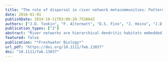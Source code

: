 ```yaml
---
title: "The role of dispersal in river network metacommunities: Patterns, processes, and pathways"
date: 2018-01-01
publishDate: 2019-10-11T03:00:20.753864Z
authors: ["J.D. Tonkin", "F. Altermatt", "D.S. Finn", "J. Heino", "J.D. Olden", "S.U. Pauls", "D.A. Lytle"]
publication_types: ["2"]
abstract: "River networks are hierarchical dendritic habitats embedded within the terrestrial landscape, with varying connectivity between sites depending on their positions along the network. This physical organisation influences the dispersal of organisms, which ultimately affects metacommunity dynamics and biodiversity patterns. We provide a conceptual synthesis of the role of river networks in structuring metacommunities in relation to dispersal processes in riverine ecosystems. We explore where the river network best explains observed metacommunity structure compared to other measurements of physical connectivity. We mostly focus on invertebrates, but also consider other taxonomic groups, including microbes, fishes, plants, and amphibians. Synthesising studies that compared multiple spatial distance metrics, we found that the importance of the river network itself in explaining metacommunity patterns depended on a variety of factors, including dispersal mode (aquatic versus aerial versus terrestrial) and landscape type (arid versus mesic), as well as location-specific factors, such as network connectivity, land use, topographic heterogeneity, and biotic interactions. The river network appears to be less important for strong aerial dispersers and insects in arid systems than for other groups and biomes, but there is considerable variability. Borrowing from other literature, particularly landscape genetics, we developed a conceptual model that predicts that the explanatory power of the river network peaks in mesic systems for obligate aquatic dispersers. We propose directions of future avenues of research, including the use of manipulative field and laboratory experiments that test metacommunity theory in river networks. While field and laboratory experiments have their own benefits and drawbacks (e.g. reality, control, cost), both are powerful approaches for understanding the mechanisms structuring metacommunities, by teasing apart dispersal and niche-related factors. Finally, improving our knowledge of dispersal in river networks will benefit from expanding the breadth of cost-distance modelling to better infer dispersal from observational data; an improved understanding of life-history strategies rather than relying on independent traits; exploring individual-level variation in dispersal through detailed genetic studies; detailed studies on fine-scale environmental (e.g. daily hydrology) and organismal spatiotemporal variability; and synthesising comparative, experimental, and theoretical work. Expanding in these areas will help to push the current state of the science from a largely pattern-detection mode into a new phase of more mechanistically driven research."
featured: false
publication: "*Freshwater Biology*"
url_pdf: "https://doi.org/10.1111/fwb.13037"
doi: "10.1111/fwb.13037"
---
```


